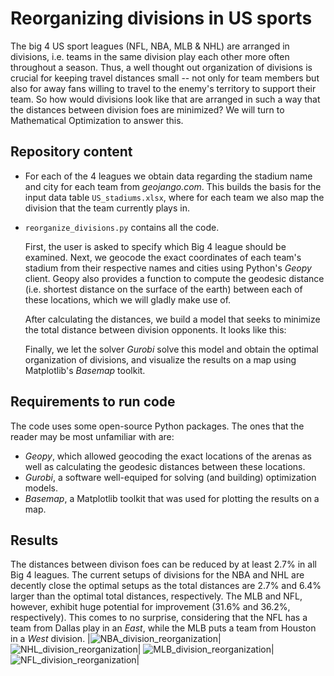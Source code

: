 # Reorganizing divisions in US sports
The big 4 US sport leagues (NFL, NBA, MLB & NHL) are arranged in divisions, i.e. teams in the same division play each other more often throughout a season. Thus, a well thought out organization of divisions is crucial for keeping travel distances small -- not only for team members but also for away fans willing to travel to the enemy's territory to support their team.
So how would divisions look like that are arranged in such a way that the distances between division foes are minimized? We will turn to Mathematical Optimization to answer this.

## Repository content
- For each of the 4 leagues we obtain data regarding the stadium name and city for each team from *geojango.com*. This builds the basis for the input data table `US_stadiums.xlsx`, where for each team we also map the division that the team currently plays in. 
- `reorganize_divisions.py` contains all the code.

   First, the user is asked to specify which Big 4 league should be examined. Next, we geocode the exact coordinates of each team's stadium from their respective names and cities using Python's *Geopy* client. Geopy also provides a function to compute the geodesic distance (i.e. shortest distance on the surface of the earth) between each of these locations, which we will gladly make use of.
   
   After calculating the distances, we build a model that seeks to minimize the total distance between division opponents. It looks like this:
   
   Finally, we let the solver *Gurobi* solve this model and obtain the optimal organization of divisions, and visualize the results on a map using Matplotlib's *Basemap* toolkit.
   
## Requirements to run code
The code uses some open-source Python packages. The ones that the reader may be most unfamiliar with are:
- *Geopy*, which allowed geocoding the exact locations of the arenas as well as calculating the geodesic distances between these locations.
- *Gurobi*, a software well-equiped for solving (and building) optimization models.
- *Basemap*, a Matplotlib toolkit that was used for plotting the results on a map.

## Results
The distances between divison foes can be reduced by at least 2.7% in all Big 4 leagues. The current setups of divisions for the NBA and NHL are decently close the optimal setups as the total distances are 2.7% and 6.4% larger than the optimal total distances, respectively. The MLB and NFL, however, exhibit huge potential for improvement (31.6% and 36.2%, respectively). This comes to no surprise, considering that the NFL has a team from Dallas play in an *East*, while the MLB puts a team from Houston in a *West* division.
|![NBA_division_reorganization](https://user-images.githubusercontent.com/92627184/151372886-17e72716-270f-49ac-b010-333c1b19f4e7.png)|
![NHL_division_reorganization](https://user-images.githubusercontent.com/92627184/151372889-75c4e4ae-77a0-451a-9cd8-a18236bb2ad5.png)|
![MLB_division_reorganization](https://user-images.githubusercontent.com/92627184/151372880-8921bc8c-0e50-4cf7-a29f-94e3c6f95bbc.png)|
![NFL_division_reorganization](https://user-images.githubusercontent.com/92627184/151372887-7e7450e8-aa7b-419d-9f69-cdf0e888f7a8.png)|

